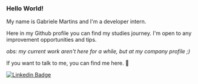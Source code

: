 ### Hello World! 

My name is Gabriele Martins and I'm a developer intern.

Here in my Github profile you can find my studies journey. I'm open to any improvement opportunities and tips.   

*obs: my current work aren't here for a while, but at my company profile ;)*

If you want to talk to me, you can find me here. 🙂

[![Linkedin Badge](https://img.shields.io/badge/-LinkedIn-blue?style=flat-square&logo=Linkedin&logoColor=white&link=https://www.linkedin.com/in/mariagabriele-martins)](https://www.linkedin.com/in/mariagabriele-martins)
